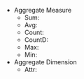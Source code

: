 - Aggregate Measure
  - Sum:
  - Avg:
  - Count:
  - CountD:
  - Max:
  - Min:
- Aggregate Dimension
  - Attr: 
